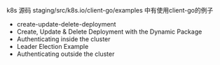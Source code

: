 k8s 源码 staging/src/k8s.io/client-go/examples 中有使用client-go的例子
* create-update-delete-deployment
* Create, Update & Delete Deployment with the Dynamic Package
* Authenticating inside the cluster
* Leader Election Example
* Authenticating outside the cluster


